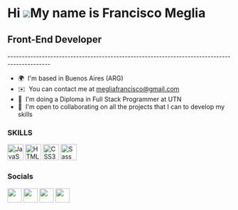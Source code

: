 Hi ![](https://user-images.githubusercontent.com/18350557/176309783-0785949b-9127-417c-8b55-ab5a4333674e.gif)My name is Francisco Meglia
========================================================================================================================================

Front-End Developer
-----------------------

\---------------------------------------------------------------------------------------------

*   🌍  I'm based in Buenos Aires (ARG)
*   ✉️  You can contact me at [megliafrancisco@gmail.com](mailto:megliafrancisco@gmail.com)
*   🧠  I'm doing a Diploma in Full Stack Programmer at UTN
*   🤝  I'm open to collaborating on all the projects that I can to develop my skills

### SKILLS
<p align="left">
<img src="https://raw.githubusercontent.com/danielcranney/readme-generator/main/public/icons/skills/javascript-colored.svg" width="36" height="36" alt="JavaScript" />
<img src="https://raw.githubusercontent.com/danielcranney/readme-generator/main/public/icons/skills/html5-colored.svg" width="36" height="36" alt="HTML5" />
<img src="https://raw.githubusercontent.com/danielcranney/readme-generator/main/public/icons/skills/css3-colored.svg" width="36" height="36" alt="CSS3" />
<img src="https://raw.githubusercontent.com/danielcranney/readme-generator/main/public/icons/skills/sass-colored.svg" width="36" height="36" alt="Sass" />
</p>
                    
### Socials

<p align="left"> <a href="https://www.facebook.com/Francisco-Meglia" target="_blank" rel="noreferrer"><img src="https://raw.githubusercontent.com/danielcranney/readme-generator/main/public/icons/socials/facebook.svg" width="32" height="32" /></a> <a href="https://www.github.com/FranciscoMeglia" target="_blank" rel="noreferrer"><img src="https://raw.githubusercontent.com/danielcranney/readme-generator/main/public/icons/socials/github.svg" width="32" height="32" /></a> <a href="http://www.instagram.com/fran_meglia" target="_blank" rel="noreferrer"><img src="https://raw.githubusercontent.com/danielcranney/readme-generator/main/public/icons/socials/instagram.svg" width="32" height="32" /></a> <a href="https://www.linkedin.com/in/francisco-meglia-828517257/" target="_blank" rel="noreferrer"><img src="https://raw.githubusercontent.com/danielcranney/readme-generator/main/public/icons/socials/linkedin.svg" width="32" height="32" /></a></p>                   
